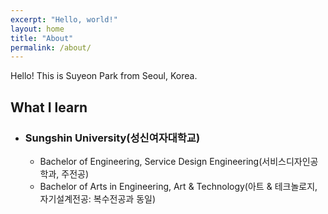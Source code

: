 ```yaml
---
excerpt: "Hello, world!"
layout: home
title: "About"
permalink: /about/
---
```


Hello! This is Suyeon Park from Seoul, Korea.  

## What I learn
+ ### Sungshin University(성신여자대학교)
  - Bachelor of Engineering, Service Design Engineering(서비스디자인공학과, 주전공)
  - Bachelor of Arts in Engineering, Art & Technology(아트 & 테크놀로지, 자기설계전공: 복수전공과 동일)
